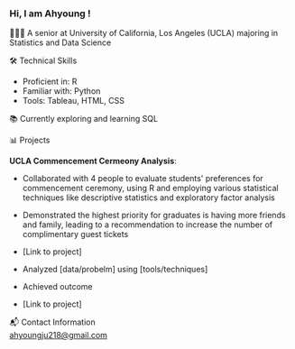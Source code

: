 ### Hi, I am Ahyoung !

👩🏻‍🎓 A senior at University of California, Los Angeles (UCLA) majoring in Statistics and Data Science  

🛠️ Technical Skills
  * Proficient in: R
  * Familiar with: Python
  * Tools: Tableau, HTML, CSS

📚 Currently exploring and learning SQL  

📊 Projects  

**UCLA Commencement Cermeony Analysis**:  
 * Collaborated with 4 people to evaluate students' preferences for commencement ceremony, using R and employing various statistical techniques like descriptive statistics and exploratory factor analysis
 * Demonstrated the highest priority for graduates is having more friends and family, leading to a recommendation to increase the number of complimentary guest tickets
 * [Link to project]  


 * Analyzed [data/probelm] using [tools/techniques]
 * Achieved outcome
 * [Link to project]

📬 Contact Information  
ahyoungju218@gmail.com
